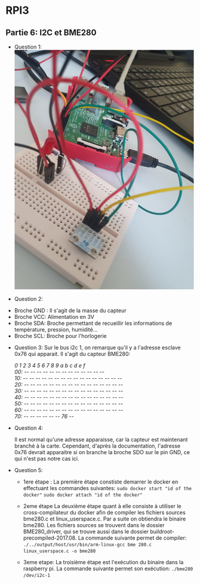 # RPI3

## Partie 6: I2C et BME280

* Question 1:
![Pins connection](montage.jpg)

* Question 2:
 - Broche GND : Il s'agit de la masse du capteur
 - Broche VCC: Alimentation en 3V
 - Broche SDA: Broche permettant de recueillir les informations de température, pression, humidité...
 - Broche SCL: Broche pour l'horlogerie

* Question 3: Sur le bus i2c 1, on remarque qu'il y a l'adresse esclave 0x76 qui apparait. Il s'agit du capteur BME280:

  *0  1  2  3  4  5  6  7  8  9  a  b  c  d  e  f     
  00:          -- -- -- -- -- -- -- -- -- -- -- -- --  
  10: -- -- -- -- -- -- -- -- -- -- -- -- -- -- -- --  
  20: -- -- -- -- -- -- -- -- -- -- -- -- -- -- -- --  
  30: -- -- -- -- -- -- -- -- -- -- -- -- -- -- -- --  
  40: -- -- -- -- -- -- -- -- -- -- -- -- -- -- -- --  
  50: -- -- -- -- -- -- -- -- -- -- -- -- -- -- -- --  
  60: -- -- -- -- -- -- -- -- -- -- -- -- -- -- -- --  
  70: -- -- -- -- -- -- 76 --* 

* Question 4: 
	
	Il est normal qu'une adresse apparaisse, car la capteur est maintenant branché à la carte. Cependant, d'après la documentation, l'adresse 0x76 devrait apparaitre si on branche la broche SDO sur le pin GND, ce qui n'est pas notre cas ici.

* Question 5: 
  - 1ere étape :
  La première étape constiste demarrer le docker en effectuant les commandes suivantes:
    `sudo docker start "id of the docker"`
    `sudo docker attach "id of the docker"`
  
  - 2eme étape
  La deuxième étape quant à elle consiste à utiliser le cross-compilateur du docker afin de compiler les fichiers sources bme280.c et linux_userspace.c. Par a suite on obtiendra le binaire bme280. Les fichiers sources se trouvent dans le dossier BME280_driver, qui se trouve aussi dans le dossier buildroot-precompiled-2017.08. La commande suivante permet de compiler:
    `./../output/host/usr/bin/arm-linux-gcc bme 280.c linux_userspace.c -o bme280`
 
  
  - 3eme etape:
  La troisième étape est l'exécution du binaire dans la raspberry pi. La commande suivante permet son exécution: 
  `./bme280 /dev/i2c-1`
